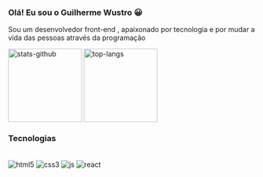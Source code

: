 ### Olá! Eu sou o Guilherme Wustro 😀

Sou um desenvolvedor front-end , apaixonado por tecnologia e por mudar a vida das pessoas através da programação

<div style="display:inline_block">
<img height="150em" align="center" src="https://github-readme-stats.vercel.app/api?username=guiwustro&hide=contribs&show_icons=true&theme=dracula/" alt="stats-github" />
<img height="150em" align="center" src="https://github-readme-stats.vercel.app/api/top-langs/?username=guiwustro&layout=compact/" alt="top-langs" />
</div>

### Tecnologias  

<div style="display:inline_block"><br/>
<img align="center" src="https://img.shields.io/badge/HTML5-E34F26?style=for-the-badge&logo=html5&logoColor=white/" alt="html5" />
<img align="center" src="https://img.shields.io/badge/CSS3-1572B6?style=for-the-badge&logo=css3&logoColor=white/" alt="css3" />
<img align="center" src="https://img.shields.io/badge/JavaScript-323330?style=for-the-badge&logo=javascript&logoColor=F7DF1E/" alt="js" />
<img align="center" src="https://img.shields.io/badge/React-20232A?style=for-the-badge&logo=react&logoColor=61DAFB/" alt="react" />
 </div>

